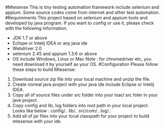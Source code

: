 #Mtesense
This is tiny testing automation framework include selenium and appium. Some source codes come from internet and other test automation.
#Requirements
This project based on selenium and appium tools and developed by java program. If you want to config or use it, please check with the following information.
  - JDK 1.7 or above
  - Eclispe or Intelij IDEA or any java ide
  - Webdriver 2.0
  - selenium 2.45 and appium 1.3.6 or above
  - OS include Windows, Linux or Mac
Note : for chromedriver etc, you need download it by yourself as your OS.
#Configuration
Please follow these steps to build Mtesense:
  1. Download source zip file into your local machine and unzip the file.
  2. Create normal java project with your java ide include Eclipse or Intelij IDEA.
  3. Copy all of source files under src folder into your loacl src foler in your jave project.
  4. Copy config and lib, log folders into root path in your local project.
  Looks like below :
  config/..
  lib/..
  src/com/..
  log/..
  5. Add all of jar files into your local classpath for your project to build mtesense with your ide.


